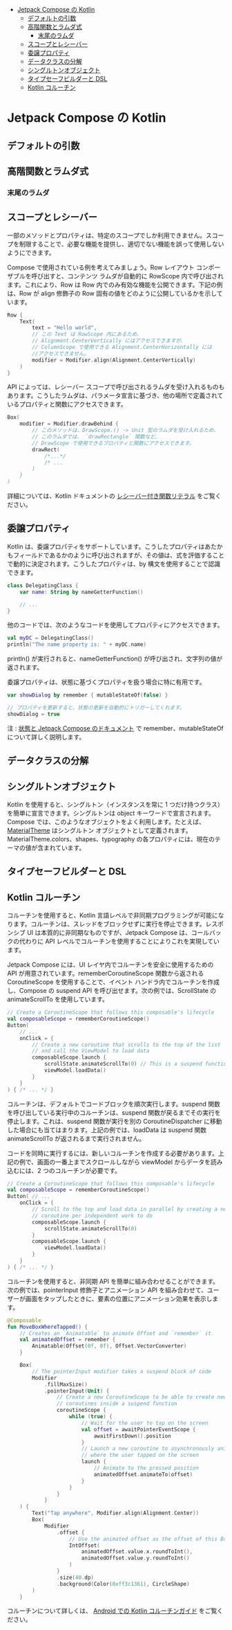 - [Jetpack Compose の Kotlin](#jetpack-compose-の-kotlin)
  - [デフォルトの引数](#デフォルトの引数)
  - [高階関数とラムダ式](#高階関数とラムダ式)
    - [末尾のラムダ](#末尾のラムダ)
  - [スコープとレシーバー](#スコープとレシーバー)
  - [委譲プロパティ](#委譲プロパティ)
  - [データクラスの分解](#データクラスの分解)
  - [シングルトンオブジェクト](#シングルトンオブジェクト)
  - [タイプセーフビルダーと DSL](#タイプセーフビルダーと-dsl)
  - [Kotlin コルーチン](#kotlin-コルーチン)


# Jetpack Compose の Kotlin

## デフォルトの引数
## 高階関数とラムダ式
### 末尾のラムダ
## スコープとレシーバー

一部のメソッドとプロパティは、特定のスコープでしか利用できません。スコープを制限することで、必要な機能を提供し、適切でない機能を誤って使用しないようにできます。

Compose で使用されている例を考えてみましょう。Row レイアウト コンポーザブルを呼び出すと、コンテンツ ラムダが自動的に RowScope 内で呼び出されます。これにより、Row は Row 内でのみ有効な機能を公開できます。下記の例は、Row が align 修飾子の Row 固有の値をどのように公開しているかを示しています。

```kotlin
Row {
    Text(
        text = "Hello world",
        // この Text は RowScope 内にあるため、
        // Alignment.CenterVertically にはアクセスできますが、
        // ColumnScope で使用できる Alignment.CenterHorizo​​ntally には
        //アクセスできません。
        modifier = Modifier.align(Alignment.CenterVertically)
    )
}
```

API によっては、レシーバー スコープで呼び出されるラムダを受け入れるものもあります。こうしたラムダは、パラメータ宣言に基づき、他の場所で定義されているプロパティと関数にアクセスできます。

```kotlin
Box(
    modifier = Modifier.drawBehind {
        // このメソッドは、DrawScope.() -> Unit 型のラムダを受け入れるため、
        // このラムダでは、 `drawRectangle` 関数など、
        // DrawScope で使用できるプロパティと関数にアクセスできます。
        drawRect(
            /*...*/
            /* ...
        )
    }
)
```

詳細については、Kotlin ドキュメントの [レシーバー付き関数リテラル](https://kotlinlang.org/docs/reference/lambdas.html#function-literals-with-receiver) をご覧ください。



## 委譲プロパティ

Kotlin は、委譲プロパティをサポートしています。こうしたプロパティはあたかもフィールドであるかのように呼び出されますが、その値は、式を評価することで動的に決定されます。こうしたプロパティは、by 構文を使用することで認識できます。

```kotlin
class DelegatingClass {
    var name: String by nameGetterFunction()

    // ...
}
```

他のコードでは、次のようなコードを使用してプロパティにアクセスできます。

```kotlin
val myDC = DelegatingClass()
println("The name property is: " + myDC.name)
```

println() が実行されると、nameGetterFunction() が呼び出され、文字列の値が返されます。

委譲プロパティは、状態に基づくプロパティを扱う場合に特に有用です。

```kotlin
var showDialog by remember { mutableStateOf(false) }

// プロパティを更新すると、状態の更新を自動的にトリガーしてくれます。
showDialog = true
```

注 : [状態と Jetpack Compose のドキュメント](../2.UIアーキテクチャ/4.状態の管理/1.概要.md) で remember、mutableStateOfについて詳しく説明します。


## データクラスの分解
## シングルトンオブジェクト

Kotlin を使用すると、シングルトン（インスタンスを常に 1 つだけ持つクラス）を簡単に宣言できます。シングルトンは object キーワードで宣言されます。Compose では、このようなオブジェクトをよく利用します。たとえば、 [MaterialTheme](https://developer.android.com/reference/kotlin/androidx/compose/material/MaterialTheme?hl=ja&_gl=1*guirkf*_up*MQ..*_ga*MjExMDE2NTk5NS4xNzI3MzM1MzI5*_ga_6HH9YJMN9M*MTcyNzQxNTU3Mi40LjAuMTcyNzQxNTU3Mi4wLjAuMTg3MDIxNjI5OA..) はシングルトン オブジェクトとして定義されます。MaterialTheme.colors、shapes、typography の各プロパティには、現在のテーマの値が含まれています。


## タイプセーフビルダーと DSL
## Kotlin コルーチン

コルーチンを使用すると、Kotlin 言語レベルで非同期プログラミングが可能になります。コルーチンは、スレッドをブロックせずに実行を停止できます。レスポンシブ UI は本質的に非同期なものですが、Jetpack Compose は、コールバックの代わりに API レベルでコルーチンを使用することによりこれを実現しています。

Jetpack Compose には、UI レイヤ内でコルーチンを安全に使用するための API が用意されています。rememberCoroutineScope 関数から返される CoroutineScope を使用することで、イベント ハンドラ内でコルーチンを作成し、Compose の suspend API を呼び出せます。次の例では、ScrollState の animateScrollTo を使用しています。

```kotlin
// Create a CoroutineScope that follows this composable's lifecycle
val composableScope = rememberCoroutineScope()
Button(
    // ...
    onClick = {
        // Create a new coroutine that scrolls to the top of the list
        // and call the ViewModel to load data
        composableScope.launch {
            scrollState.animateScrollTo(0) // This is a suspend function
            viewModel.loadData()
        }
    }
) { /* ... */ }
```

コルーチンは、デフォルトでコードブロックを順次実行します。suspend 関数を呼び出している実行中のコルーチンは、suspend 関数が戻るまでその実行を停止します。これは、suspend 関数が実行を別の CoroutineDispatcher に移動した場合にも当てはまります。上記の例では、loadData は suspend 関数 animateScrollTo が返されるまで実行されません。

コードを同時に実行するには、新しいコルーチンを作成する必要があります。上記の例で、画面の一番上までスクロールしながら viewModel からデータを読み込むには、2 つのコルーチンが必要です。

```kotlin
// Create a CoroutineScope that follows this composable's lifecycle
val composableScope = rememberCoroutineScope()
Button( // ...
    onClick = {
        // Scroll to the top and load data in parallel by creating a new
        // coroutine per independent work to do
        composableScope.launch {
            scrollState.animateScrollTo(0)
        }
        composableScope.launch {
            viewModel.loadData()
        }
    }
) { /* ... */ }
```

コルーチンを使用すると、非同期 API を簡単に組み合わせることができます。次の例では、pointerInput 修飾子とアニメーション API を組み合わせて、ユーザーが画面をタップしたときに、要素の位置にアニメーション効果を表示します。

```kotlin
@Composable
fun MoveBoxWhereTapped() {
    // Creates an `Animatable` to animate Offset and `remember` it.
    val animatedOffset = remember {
        Animatable(Offset(0f, 0f), Offset.VectorConverter)
    }

    Box(
        // The pointerInput modifier takes a suspend block of code
        Modifier
            .fillMaxSize()
            .pointerInput(Unit) {
                // Create a new CoroutineScope to be able to create new
                // coroutines inside a suspend function
                coroutineScope {
                    while (true) {
                        // Wait for the user to tap on the screen
                        val offset = awaitPointerEventScope {
                            awaitFirstDown().position
                        }
                        // Launch a new coroutine to asynchronously animate to
                        // where the user tapped on the screen
                        launch {
                            // Animate to the pressed position
                            animatedOffset.animateTo(offset)
                        }
                    }
                }
            }
    ) {
        Text("Tap anywhere", Modifier.align(Alignment.Center))
        Box(
            Modifier
                .offset {
                    // Use the animated offset as the offset of this Box
                    IntOffset(
                        animatedOffset.value.x.roundToInt(),
                        animatedOffset.value.y.roundToInt()
                    )
                }
                .size(40.dp)
                .background(Color(0xff3c1361), CircleShape)
        )
    }
```

コルーチンについて詳しくは、 [Android での Kotlin コルーチンガイド](https://developer.android.com/kotlin/coroutines?hl=ja&_gl=1*4m1eqj*_up*MQ..*_ga*MjExMDE2NTk5NS4xNzI3MzM1MzI5*_ga_6HH9YJMN9M*MTcyNzQxNTU3Mi40LjAuMTcyNzQxNTU3Mi4wLjAuMTg3MDIxNjI5OA..) をご覧ください。

